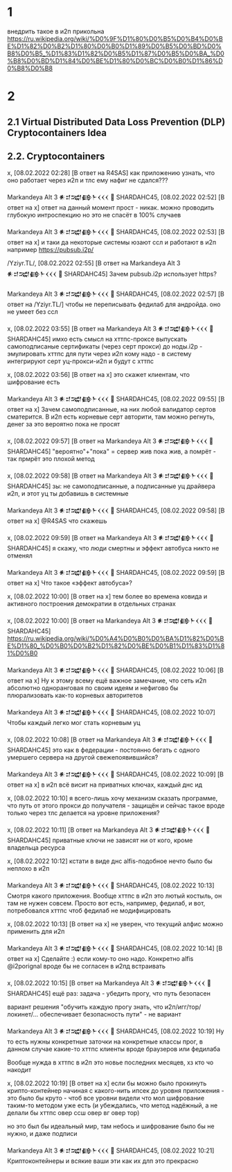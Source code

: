 # 1

внедрить такое в и2п прикольна https://ru.wikipedia.org/wiki/%D0%9F%D1%80%D0%B5%D0%B4%D0%BE%D1%82%D0%B2%D1%80%D0%B0%D1%89%D0%B5%D0%BD%D0%B8%D0%B5_%D1%83%D1%82%D0%B5%D1%87%D0%B5%D0%BA_%D0%B8%D0%BD%D1%84%D0%BE%D1%80%D0%BC%D0%B0%D1%86%D0%B8%D0%B8

# 2

## 2.1 Virtual Distributed Data Loss Prevention (DLP) Cryptocontainers Idea

## 2.2. Cryptocontainers

x, [08.02.2022 02:28]
[В ответ на R4SAS]
как приложению узнать, что оно работает через и2п и тлс ему нафиг не сдался???

Markandeya Alt 3 𒀭𒄑𒉋𒂵𒈨𒌋𒌋𒌋 🐡 SHARDAHC45, [08.02.2022 02:52]
[В ответ на x]
ответ на данный момент прост - никак. можно проводить глубокую интроспекцию но это не спасёт в 100% случаев

Markandeya Alt 3 𒀭𒄑𒉋𒂵𒈨𒌋𒌋𒌋 🐡 SHARDAHC45, [08.02.2022 02:53]
[В ответ на x]
и таки да некоторые системы юзают ссл и работают в и2п например https://pubsub.i2p/

/Yziyr.TL/, [08.02.2022 02:55]
[В ответ на Markandeya Alt 3 𒀭𒄑𒉋𒂵𒈨𒌋𒌋𒌋 🐡 SHARDAHC45]
Зачем pubsub.i2p использует https?

Markandeya Alt 3 𒀭𒄑𒉋𒂵𒈨𒌋𒌋𒌋 🐡 SHARDAHC45, [08.02.2022 02:57]
[В ответ на /Yziyr.TL/]
чтобы не переписывать федилаб для андройда. оно не умеет без ссл

x, [08.02.2022 03:55]
[В ответ на Markandeya Alt 3 𒀭𒄑𒉋𒂵𒈨𒌋𒌋𒌋 🐡 SHARDAHC45]
имхо есть смысл на хттпс-проксе выпускать самоподписаные сертификаты (через серт прокси) до ноды.i2p - эмулировать хттпс для пути через и2п
кому надо - в систему интегрируют серт уц-прокси-и2п и будут с хттпс

x, [08.02.2022 03:56]
[В ответ на x]
это скажет клиентам, что шифрование есть

Markandeya Alt 3 𒀭𒄑𒉋𒂵𒈨𒌋𒌋𒌋 🐡 SHARDAHC45, [08.02.2022 09:55]
[В ответ на x]
Зачем самоподписанные, на них любой валидатор сертов сматерится. В и2п есть корневые серт авторити, там можно регнуть, денег за это вероятно пока не просят

x, [08.02.2022 09:57]
[В ответ на Markandeya Alt 3 𒀭𒄑𒉋𒂵𒈨𒌋𒌋𒌋 🐡 SHARDAHC45]
"вероятно"+"пока" = сервер жив пока жив, а помрёт - так прмрёт
это плохой метод

x, [08.02.2022 09:58]
[В ответ на Markandeya Alt 3 𒀭𒄑𒉋𒂵𒈨𒌋𒌋𒌋 🐡 SHARDAHC45]
зы: не самоподписанные, а подписанные уц драйвера и2п, и этот уц ты добавишь в системные

Markandeya Alt 3 𒀭𒄑𒉋𒂵𒈨𒌋𒌋𒌋 🐡 SHARDAHC45, [08.02.2022 09:58]
[В ответ на x]
@R4SAS что скажешь

x, [08.02.2022 09:59]
[В ответ на Markandeya Alt 3 𒀭𒄑𒉋𒂵𒈨𒌋𒌋𒌋 🐡 SHARDAHC45]
я скажу, что люди смертны и эффект автобуса никто не отменял

Markandeya Alt 3 𒀭𒄑𒉋𒂵𒈨𒌋𒌋𒌋 🐡 SHARDAHC45, [08.02.2022 09:59]
[В ответ на x]
Что такое «эффект автобуса»?

x, [08.02.2022 10:00]
[В ответ на x]
тем более во времена ковида и активного построения демократии в отдельных странах

x, [08.02.2022 10:00]
[В ответ на Markandeya Alt 3 𒀭𒄑𒉋𒂵𒈨𒌋𒌋𒌋 🐡 SHARDAHC45]
https://ru.wikipedia.org/wiki/%D0%A4%D0%B0%D0%BA%D1%82%D0%BE%D1%80_%D0%B0%D0%B2%D1%82%D0%BE%D0%B1%D1%83%D1%81%D0%B0

Markandeya Alt 3 𒀭𒄑𒉋𒂵𒈨𒌋𒌋𒌋 🐡 SHARDAHC45, [08.02.2022 10:06]
[В ответ на x]
Ну к этому всему ещё важное замечание, что сеть и2п абсолютно одноранговая по своим идеям и нефигово бы плюрализовать как-то корневых авторитетов

Markandeya Alt 3 𒀭𒄑𒉋𒂵𒈨𒌋𒌋𒌋 🐡 SHARDAHC45, [08.02.2022 10:07]
Чтобы каждый легко мог стать корневым уц

x, [08.02.2022 10:08]
[В ответ на Markandeya Alt 3 𒀭𒄑𒉋𒂵𒈨𒌋𒌋𒌋 🐡 SHARDAHC45]
это как в федерации - постоянно бегать с одного умершего сервера на другой свежепоявившийся?

Markandeya Alt 3 𒀭𒄑𒉋𒂵𒈨𒌋𒌋𒌋 🐡 SHARDAHC45, [08.02.2022 10:09]
[В ответ на x]
в и2п всё висит на приватных ключах, каждый днс ид

x, [08.02.2022 10:10]
я всего-лишь хочу механизм сказать программе, что путь от этого прокси до получателя - защищён
и сейчас такое вроде только через тлс делается на уровне приложения?

x, [08.02.2022 10:11]
[В ответ на Markandeya Alt 3 𒀭𒄑𒉋𒂵𒈨𒌋𒌋𒌋 🐡 SHARDAHC45]
приватные ключи не зависят ни от кого, кроме владельца ресурса

x, [08.02.2022 10:12]
кстати в виде днс alfis-подобное нечто было бы неплохо в и2п

Markandeya Alt 3 𒀭𒄑𒉋𒂵𒈨𒌋𒌋𒌋 🐡 SHARDAHC45, [08.02.2022 10:13]
Смотря какого приложения. Вообще хттпс в и2п это лютый костыль, он там не нужен совсем. Просто вот есть, например, федилаб, и вот, потребовался хттпс чтоб федилаб не модифицировать

x, [08.02.2022 10:13]
[В ответ на x]
не уверен, что текущий алфис можно применить для и2п

Markandeya Alt 3 𒀭𒄑𒉋𒂵𒈨𒌋𒌋𒌋 🐡 SHARDAHC45, [08.02.2022 10:14]
[В ответ на x]
Сделайте :) если кому-то оно надо. Конкретно alfis @i2porignal вроде бы не согласен в и2пд встраивать

x, [08.02.2022 10:15]
[В ответ на Markandeya Alt 3 𒀭𒄑𒉋𒂵𒈨𒌋𒌋𒌋 🐡 SHARDAHC45]
ещё раз:
задача - убедить прогу, что путь безопасен

вариант решения "обучить каждую прогу знать, что и2п/игг/тор/локинет/... обеспечивает безопасность пути" - не вариант

Markandeya Alt 3 𒀭𒄑𒉋𒂵𒈨𒌋𒌋𒌋 🐡 SHARDAHC45, [08.02.2022 10:19]
Ну то есть нужны конкретные заточки на конкретные классы прог, в данном случае какие-то хттпс клиенты вроде браузеров или федилаба

Вообще нужда в хттпс в и2п это новье последних месяцев, хз кто чо накодит

x, [08.02.2022 10:19]
[В ответ на x]
если бы можно было прокинуть крипто-контейнер начиная с какого-нить ипсек до уровня приложения - это было бы круто - чтоб все уровни видели что мол шифрование таким-то методом уже есть (и убеждались, что метод надёжный, а не делали бы хттпс овер ссш овер вг овер тор)

но это был бы идеальный мир, там небось и шифрование было бы не нужно, и даже подписи

Markandeya Alt 3 𒀭𒄑𒉋𒂵𒈨𒌋𒌋𒌋 🐡 SHARDAHC45, [08.02.2022 10:21]
Криптоконтейнеры и всякие ваши эти как их длп это прекрасно

